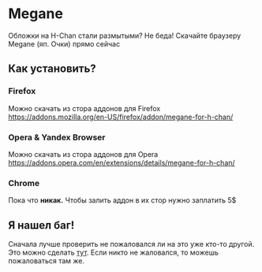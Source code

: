 # Megane
Обложки на H-Chan стали размытыми? Не беда! Скачайте браузеру Megane (яп. Очки) прямо сейчас

## Как установить?

### Firefox
Можно скачать из стора аддонов для Firefox https://addons.mozilla.org/en-US/firefox/addon/megane-for-h-chan/

### Opera & Yandex Browser
Можно скачать из стора аддонов для Opera https://addons.opera.com/en/extensions/details/megane-for-h-chan/

### Chrome
Пока что **никак.** Чтобы залить аддон в их стор нужно заплатить 5$ 

## Я нашел баг!
Сначала лучше проверить не пожаловался ли на это уже кто-то другой. Это можно сделать [тут](https://github.com/ObiArt/megane-for-h-chan/issues).
Если никто не жаловался, то можешь пожаловаться там же.


